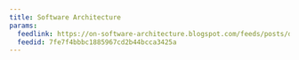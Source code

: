```yaml
---
title: Software Architecture
params:
  feedlink: https://on-software-architecture.blogspot.com/feeds/posts/default?alt=rss
  feedid: 7fe7f4bbbc1885967cd2b44bcca3425a
---
```

